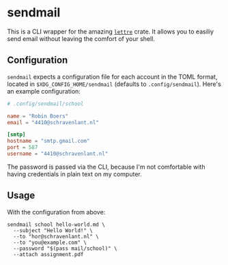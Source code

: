 # sendmail

This is a CLI wrapper for the amazing [`lettre`](https://lettre.rs) crate. It allows you to easiliy send email without leaving the comfort of your shell.

## Configuration

`sendmail` expects a configuration file for each account in the TOML format, located in `$XDG_CONFIG_HOME/sendmail` (defaults to `.config/sendmail`). Here's an example configuration:

```toml
# .config/sendmail/school

name = "Robin Boers"
email = "4410@schravenlant.nl"

[smtp]
hostname = "smtp.gmail.com"
port = 587
username = "4410@schravenlant.nl"
```

The password is passed via the CLI, because I'm not comfortable with having credentials in plain text on my computer.

## Usage

With the configuration from above:

```shell
sendmail school hello-world.md \
  --subject "Hello World!" \
  --to "hor@schravenlant.nl" \
  --to "you@example.com" \
  --password "$(pass mail/school)" \
  --attach assignment.pdf
```
